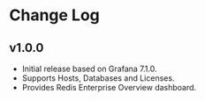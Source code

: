 # Change Log

## v1.0.0

- Initial release based on Grafana 7.1.0.
- Supports Hosts, Databases and Licenses.
- Provides Redis Enterprise Overview dashboard.
